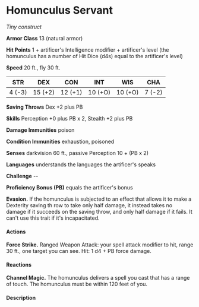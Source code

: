 # Homunculus Servant
*Tiny construct*

**Armor Class** 13 (natural armor)

**Hit Points** 1 + artificer's Intelligence modifier + artificer's level (the homunculus has a number of Hit Dice (d4s) equal to the artificer's level)

**Speed** 20 ft., fly 30 ft.

**STR**|**DEX**|**CON**|**INT**|**WIS**|**CHA**
-------|-------|-------|-------|-------|-------
4 (-3) |15 (+2)|12 (+1)|10 (+O)|10 (+O)|7 (-2)

**Saving Throws** Dex +2 plus PB

**Skills** Perception +0 plus PB x 2, Stealth +2 plus PB

**Damage Immunities** poison

**Condition Immunities** exhaustion, poisoned

**Senses** darkvision 60 ft., passive Perception 10 + (PB x 2)

**Languages** understands the languages the artificer's speaks

**Challenge** -- 

**Proficiency Bonus (PB)** equals the artificer's bonus

**Evasion.** If the homunculus is subjected to an effect that allows it to make a Dexterity saving th row to take only half damage, it instead takes no damage if it succeeds on the saving throw, and only half damage if it fails. It can't use this trait if it's incapacitated.

#### Actions
**Force Strike.** Ranged Weapon Attack: your spell attack modifier to hit, range 30 ft., one target you can see. Hit: 1 d4 + PB force damage.

#### Reactions
**Channel Magic.** The homunculus delivers a spell you cast that has a range of touch. The homunculus must be within 120 feet of you.

#### Description
